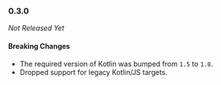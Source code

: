 ### 0.3.0

_Not Released Yet_

#### Breaking Changes

- The required version of Kotlin was bumped from `1.5` to `1.8`.
- Dropped support for legacy Kotlin/JS targets.